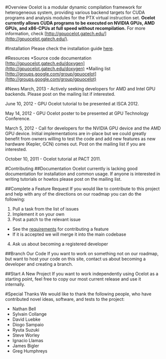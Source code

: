 #Overview
Ocelot is a modular dynamic compilation framework for heterogeneous system, providing various backend targets for CUDA programs and analysis modules for the PTX virtual instruction set. **Ocelot currently allows CUDA programs to be executed on NVIDIA GPUs, AMD GPUs, and x86-CPUs at full speed without recompilation.** For more information, check [http://gpuocelot.gatech.edu/](http://gpuocelot.gatech.edu/).

#Installation
Please check the installation guide [here](https://github.com/gtcasl/gpuocelot/wiki/Installation).

#Resources
*Source code documentation
[http://gpuocelot.gatech.edu/doxygen](http://gpuocelot.gatech.edu/doxygen)
*Mailing list
[http://groups.google.com/group/gpuocelot](http://groups.google.com/group/gpuocelot)

#News
March, 2013 - Actively seeking developers for AMD and Intel GPU backends. Please post on the mailing list if interested.

June 10, 2012 - GPU Ocelot tutorial to be presented at ISCA 2012.

May 14, 2012 - GPU Ocelot poster to be presented at GPU Technology Conference.

March 5, 2012 - Call for developers for the NVIDIA GPU device and the AMD GPU device. Initial implementations are in-place but we could greatly benefit from owners willing to test the code and add new features as new hardware (Kepler, GCN) comes out. Post on the mailing list if you are interested.

October 10, 2011 - Ocelot tutorial at PACT 2011.

#Contributing
##Documentation
Ocelot currently is lacking good documentation for installation and common usage. If anyone is interested in writing tutorials or howtos please post on the mailing list.

##Complete a Feature Request
If you would like to contribute to this project and help with any of the directions on our roadmap you can do the following:

1. Pull a task from the list of issues
2. Implement it on your own
3. Post a patch to the relevant issue
  * See the [requirements](https://github.com/gtcasl/gpuocelot/wiki/ContributingRequirements) for contributing a feature
  * If it is accepted we will merge it into the main codebase
4. Ask us about becoming a registered developer

##Branch Our Code
If you want to work on something not on our roadmap, but want to host your code on this site, contact us about becoming a developer and creating a branch.

##Start A New Project
If you want to work independently using Ocelot as a starting point, feel free to copy our most current release and use it internally.

#Special Thanks
We would like to thank the following people, who have contributed novel ideas, software, and tests to the project:

* Nathan Bell
* Sylvain Collange
* David Luebke
* Diogo Sampaio
* Ryuta Suzuki
* Steve Worley
* Ignacio Llamas
* James Bigler
* Greg Humphreys
